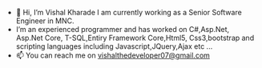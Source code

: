 - 👋 Hi, I’m Vishal Kharade I am currently working as a Senior Software Engineer in MNC.
- I’m an experienced programmer and has worked on C#,Asp.Net, Asp.Net Core, T-SQL,Entiry Framework Core,Html5, Css3,bootstrap and scripting languages including Javascript,JQuery,Ajax etc ...
- 📫 You can reach me on vishalthedeveloper07@gmail.com 

<!---
vkdeveloper07/vkdeveloper07 is a ✨ special ✨ repository because its `README.md` (this file) appears on your GitHub profile.
You can click the Preview link to take a look at your changes.
--->
